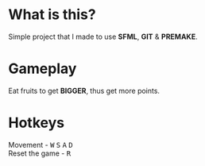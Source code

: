# What is this?
Simple project that I made to use **SFML**, **GIT** & **PREMAKE**.

# Gameplay
Eat fruits to get **BIGGER**, thus get more points.

# Hotkeys
Movement - <kbd>W</kbd> <kbd>S</kbd> <kbd>A</kbd> <kbd>D</kbd>\
Reset the game - <kbd>R</kbd>
